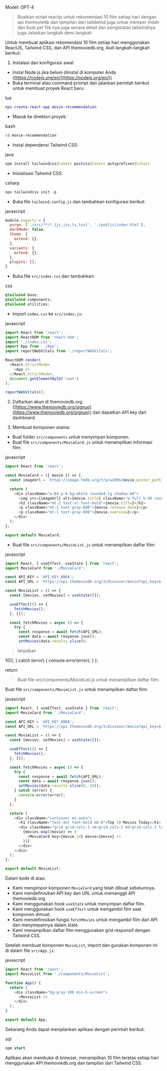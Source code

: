 Model: GPT-4

> Buatkan script reactjs untuk rekomendasi 10 film setiap hari dengan api themoviedb dan tampilan dari taildwind juga untuk memper indah dan buat per file nya juga secara detail dan pengistalan tailwindnya juga Jelaskan langkah demi langkah

Untuk membuat aplikasi rekomendasi 10 film setiap hari menggunakan ReactJS, Tailwind CSS, dan API themoviedb.org, ikuti langkah-langkah berikut:

1.  Instalasi dan konfigurasi awal:

*   Instal Node.js jika belum diinstal di komputer Anda ([https://nodejs.org/en/](https://nodejs.org/en/))
*   Buka terminal atau command prompt dan jalankan perintah berikut untuk membuat proyek React baru:

lua

```lua
npx create-react-app movie-recommendation
```

*   Masuk ke direktori proyek:

bash

```bash
cd movie-recommendation
```

*   Instal dependensi Tailwind CSS:

java

```java
npm install tailwindcss@latest postcss@latest autoprefixer@latest
```

*   Inisialisasi Tailwind CSS:

csharp

```csharp
npx tailwindcss init -p
```

*   Buka file `tailwind.config.js` dan tambahkan konfigurasi berikut:

javascript

```javascript
module.exports = {
  purge: ['./src/**/*.{js,jsx,ts,tsx}', './public/index.html'],
  darkMode: false,
  theme: {
    extend: {},
  },
  variants: {
    extend: {},
  },
  plugins: [],
}
```

*   Buka file `src/index.css` dan tambahkan:

css

```css
@tailwind base;
@tailwind components;
@tailwind utilities;
```

*   Import `index.css` ke `src/index.js`:

javascript

```javascript
import React from 'react';
import ReactDOM from 'react-dom';
import './index.css';
import App from './App';
import reportWebVitals from './reportWebVitals';

ReactDOM.render(
  <React.StrictMode>
    <App />
  </React.StrictMode>,
  document.getElementById('root')
);

reportWebVitals();
```

2.  Daftarkan akun di themoviedb.org ([https://www.themoviedb.org/signup](https://www.themoviedb.org/signup)) dan dapatkan API key dari dashboard.
    
3.  Membuat komponen utama:
    

*   Buat folder `src/components` untuk menyimpan komponen.
*   Buat file `src/components/MovieCard.js` untuk menampilkan informasi film:

javascript

```javascript
import React from 'react';

const MovieCard = ({ movie }) => {
  const imageUrl = `https://image.tmdb.org/t/p/w200${movie.poster_path}`;

  return (
    <div className="w-64 p-4 bg-white rounded-lg shadow-md">
      <img src={imageUrl} alt={movie.title} className="w-full h-96 rounded-lg" />
      <h2 className="mt-2 text-xl font-bold">{movie.title}</h2>
      <p className="mt-1 text-gray-600">{movie.release_date}</p>
      <p className="mt-1 text-gray-800">{movie.overview}</p>
    </div>
  );
};

export default MovieCard;
```

*   Buat file `src/components/MovieList.js` untuk menampilkan daftar film:

javascript

```javascript
import React, { useEffect, useState } from 'react';
import MovieCard from './MovieCard';

const API_KEY = 'API_KEY_ANDA';
const API_URL = `https://api.themoviedb.org/3/discover/movie?api_key=${API_KEY}&sort_by=popularity.desc`;

const MovieList = () => {
  const [movies, setMovies] = useState([]);

  useEffect(() => {
    fetchMovies();
  }, []);

  const fetchMovies = async () => {
    try {
      const response = await fetch(API_URL);
      const data = await response.json();
      setMovies(data.results.slice(0,
```

> lanjutkan

10)); } catch (error) { console.error(error); } };

return

> Buat file src/components/MovieList.js untuk menampilkan daftar film:

Buat file `src/components/MovieList.js` untuk menampilkan daftar film:

javascript

```javascript
import React, { useEffect, useState } from 'react';
import MovieCard from './MovieCard';

const API_KEY = 'API_KEY_ANDA';
const API_URL = `https://api.themoviedb.org/3/discover/movie?api_key=${API_KEY}&sort_by=popularity.desc`;

const MovieList = () => {
  const [movies, setMovies] = useState([]);

  useEffect(() => {
    fetchMovies();
  }, []);

  const fetchMovies = async () => {
    try {
      const response = await fetch(API_URL);
      const data = await response.json();
      setMovies(data.results.slice(0, 10));
    } catch (error) {
      console.error(error);
    }
  };

  return (
    <div className="container mx-auto">
      <h1 className="text-4xl font-bold mb-8">Top 10 Movies Today</h1>
      <div className="grid grid-cols-1 sm:grid-cols-2 md:grid-cols-3 lg:grid-cols-4 gap-6">
        {movies.map((movie) => (
          <MovieCard key={movie.id} movie={movie} />
        ))}
      </div>
    </div>
  );
};

export default MovieList;
```

Dalam kode di atas:

*   Kami mengimpor komponen `MovieCard` yang telah dibuat sebelumnya.
*   Kami mendefinisikan API key dan URL untuk memanggil API themoviedb.org.
*   Kami menggunakan hook `useState` untuk menyimpan daftar film.
*   Kami menggunakan hook `useEffect` untuk mengambil film saat komponen dimuat.
*   Kami mendefinisikan fungsi `fetchMovies` untuk mengambil film dari API dan menyimpannya dalam state.
*   Kami menampilkan daftar film menggunakan grid responsif dengan Tailwind CSS.

Setelah membuat komponen `MovieList`, import dan gunakan komponen ini di dalam file `src/App.js`:

javascript

```javascript
import React from 'react';
import MovieList from './components/MovieList';

function App() {
  return (
    <div className="bg-gray-100 min-h-screen">
      <MovieList />
    </div>
  );
}

export default App;
```

Sekarang Anda dapat menjalankan aplikasi dengan perintah berikut:

sql

```sql
npm start
```

Aplikasi akan membuka di browser, menampilkan 10 film teratas setiap hari menggunakan API themoviedb.org dan tampilan dari Tailwind CSS.